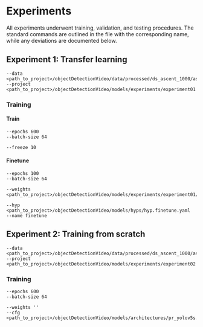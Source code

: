 # Experiments

All experiments underwent training, validation, and testing procedures. The standard commands are outlined in the 
file with the corresponding name, while any deviations are documented below.


## Experiment 1: Transfer learning

```
--data <path_to_project>/objectDetectionVideo/data/processed/ds_ascent_1000/ascent_1000.yaml
--project <path_to_project>/objectDetectionVideo/models/experiments/experiment01
```

### Training

#### Train

```
--epochs 600
--batch-size 64

--freeze 10
```

#### Finetune

```
--epochs 100
--batch-size 64

--weights <path_to_project>/objectDetectionVideo/models/experiments/experiment01/train/weights/best.pt

--hyp <path_to_project>/objectDetectionVideo/models/hyps/hyp.finetune.yaml
--name finetune
```

## Experiment 2: Training from scratch

```
--data <path_to_project>/objectDetectionVideo/data/processed/ds_ascent_1000/ascent_1000.yaml
--project <path_to_project>/objectDetectionVideo/models/experiments/experiment02
```

### Training

```
--epochs 600
--batch-size 64

--weights ''
--cfg <path_to_project>/objectDetectionVideo/models/architectures/pr_yolov5s.yaml
```
